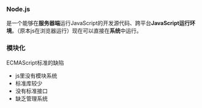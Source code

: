 ### Node.js
是一个能够在**服务器端**运行JavaScript的开发源代码、跨平台**JavaScript运行环境**。（原本js在浏览器运行）现在可以直接在**系统**中运行。
### 模块化
ECMAScript标准的缺陷
- js里没有模块系统
- 标准库较少
- 没有标准接口
- 缺乏管理系统
